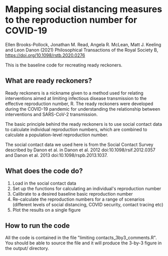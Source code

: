 # Mapping social distancing measures to the reproduction number for COVID-19
Ellen Brooks-Pollock, Jonathan M. Read, Angela R. McLean, Matt J. Keeling and Leon Danon (2021) Philosophical Transactions of the Royal Society B, https://doi.org/10.1098/rstb.2020.0276

This is the baseline code for recreating ready reckoners. 

## What are ready reckoners?
Ready reckoners is a nickname given to a method used for relating interventions aimed at limiting infectious disease transmission to the effective reproduction number, R. The ready reckoners were developed during the COVID-19 pandemic for understanding the relationship between interventions and SARS-CoV-2 transmission. 

The basic principle behind the ready reckoners is to use social contact data to calculate individual reproduction numbers, which are combined to calculate a population-level reproduction number. 

The social contact data we used here is from the Social Contact Survey described by Danon et al. in Danon et al. 2012 doi:10.1098/rsif.2012.0357
 and Danon et al. 2013  doi:10.1098/rspb.2013.1037. 
 
## What does the code do?

1. Load in the social contact data
2. Set up the functions for calculating an individual's reproduction number
3. Calibrate to a desired baseline basic reproduction number
4. Re-calculate the reproduction numbers for a range of scenarios (different levels of social distancing, COVID security, contact tracing etc)
5. Plot the results on a single figure 

## How to run the code
All the code is contained in the file "limiting contacts_3by3_comments.R". You should be able to source the file and it will produce the 3-by-3 figure in the output/ directory. 
